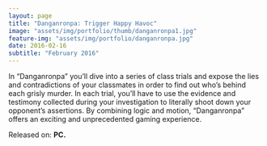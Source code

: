 ```yaml
---
layout: page
title: "Danganronpa: Trigger Happy Havoc"
image: "assets/img/portfolio/thumb/danganronpa1.jpg"
feature-img: "assets/img/portfolio/danganronpa.jpg"
date: 2016-02-16
subtitle: "February 2016"
---
```


In “Danganronpa” you’ll dive into a series of class trials and expose the lies and contradictions of your classmates in order to find out who’s behind each grisly murder. In each trial, you’ll have to use the evidence and testimony collected during your investigation to literally shoot down your opponent’s assertions. By combining logic and motion, “Danganronpa” offers an exciting and unprecedented gaming experience.

Released on: **PC.**